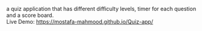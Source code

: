 a quiz application that has different difficulty levels, timer for each question and a score board.  
Live Demo: https://mostafa-mahmood.github.io/Quiz-app/
